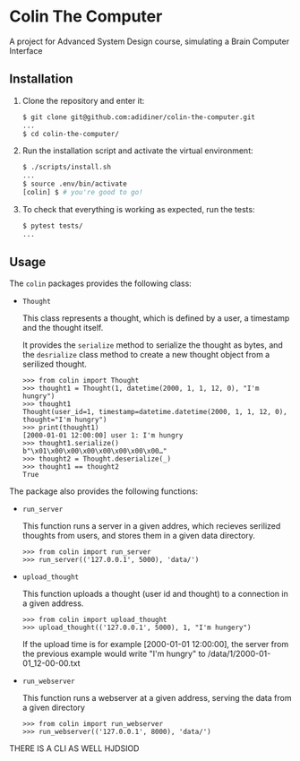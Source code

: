 # Colin The Computer

A project for Advanced System Design course, simulating a Brain Computer Interface

## Installation

1. Clone the repository and enter it:

    ```sh
    $ git clone git@github.com:adidiner/colin-the-computer.git
    ...
    $ cd colin-the-computer/
    ```

2. Run the installation script and activate the virtual environment:

    ```sh
    $ ./scripts/install.sh
    ...
    $ source .env/bin/activate
    [colin] $ # you're good to go!
    ```

3. To check that everything is working as expected, run the tests:


    ```sh
    $ pytest tests/
    ...
    ```
## Usage

The `colin` packages provides the following class:

- `Thought`

    This class represents a thought, which is defined by a user, a timestamp and the thought itself.

    It provides the `serialize` method to serialize the thought as bytes, and the `desrialize` class method to create a new thought object from a serilized thought.

    ```pycon
    >>> from colin import Thought
    >>> thought1 = Thought(1, datetime(2000, 1, 1, 12, 0), "I'm hungry")
	>>> thought1
	Thought(user_id=1, timestamp=datetime.datetime(2000, 1, 1, 12, 0), thought="I'm hungry")
	>>> print(thought1)
	[2000-01-01 12:00:00] user 1: I'm hungry
    >>> thought1.serialize()
	b"\x01\x00\x00\x00\x00\x00\x00\x00…"
	>>> thought2 = Thought.deserialize(_)
	>>> thought1 == thought2
	True
    ```

The package also provides the following functions:
- `run_server`

    This function runs a server in a given addres, which recieves serilized thoughts from users, and stores them in a given data directory.

    ```pycon
    >>> from colin import run_server
    >>> run_server(('127.0.0.1', 5000), 'data/')
    ```

- `upload_thought`

    This function uploads a thought (user id and thought) to a connection in a given address.

    ```pycon
    >>> from colin import upload_thought
    >>> upload_thought(('127.0.0.1', 5000), 1, "I'm hungery")
    ```
    If the upload time is for example [2000-01-01 12:00:00], the server from the previous example would write "I'm hungry" to /data/1/2000-01-01_12-00-00.txt

- `run_webserver`

    This function runs a webserver at a given address, serving the data from a given directory

    ```pycon
    >>> from colin import run_webserver
    >>> run_webserver(('127.0.0.1', 8000), 'data/')
    ```

THERE IS A CLI AS WELL HJDSIOD
